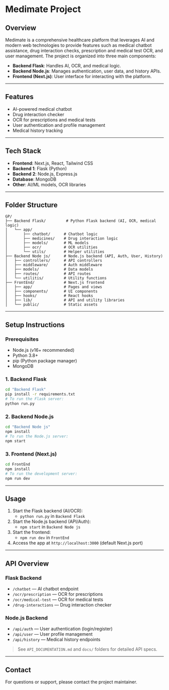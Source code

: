 # Medimate Project

## Overview
Medimate is a comprehensive healthcare platform that leverages AI and modern web technologies to provide features such as medical chatbot assistance, drug interaction checks, prescription and medical test OCR, and user management. The project is organized into three main components:
- **Backend Flask**: Handles AI, OCR, and medical logic.
- **Backend Node.js**: Manages authentication, user data, and history APIs.
- **Frontend (Next.js)**: User interface for interacting with the platform.

---

## Features
- AI-powered medical chatbot
- Drug interaction checker
- OCR for prescriptions and medical tests
- User authentication and profile management
- Medical history tracking

---

## Tech Stack
- **Frontend**: Next.js, React, Tailwind CSS
- **Backend 1**: Flask (Python)
- **Backend 2**: Node.js, Express.js
- **Database**: MongoDB
- **Other**: AI/ML models, OCR libraries

---

## Folder Structure
```
GP/
├── Backend Flask/         # Python Flask backend (AI, OCR, medical logic)
│   └── app/
│       ├── chatbot/      # Chatbot logic
│       ├── medicines/    # Drug interaction logic
│       ├── models/       # ML models
│       ├── ocr/          # OCR utilities
│       └── utils/        # Helper utilities
├── Backend Node js/      # Node.js backend (API, Auth, User, History)
│   ├── controllers/      # API controllers
│   ├── middleware/       # Auth middleware
│   ├── models/           # Data models
│   ├── routes/           # API routes
│   └── utilitis/         # Utility functions
├── FrontEnd/             # Next.js frontend
│   ├── app/              # Pages and views
│   ├── components/       # UI components
│   ├── hooks/            # React hooks
│   ├── lib/              # API and utility libraries
│   └── public/           # Static assets
```

---

## Setup Instructions

### Prerequisites
- Node.js (v16+ recommended)
- Python 3.8+
- pip (Python package manager)
- MongoDB

### 1. Backend Flask
```bash
cd "Backend Flask"
pip install -r requirements.txt
# To run the Flask server:
python run.py
```

### 2. Backend Node.js
```bash
cd "Backend Node js"
npm install
# To run the Node.js server:
npm start
```

### 3. Frontend (Next.js)
```bash
cd FrontEnd
npm install
# To run the development server:
npm run dev
```

---

## Usage
1. Start the Flask backend (AI/OCR):
   - `python run.py` in `Backend Flask`
2. Start the Node.js backend (API/Auth):
   - `npm start` in `Backend Node js`
3. Start the frontend:
   - `npm run dev` in `FrontEnd`
4. Access the app at `http://localhost:3000` (default Next.js port)

---

## API Overview

### Flask Backend
- `/chatbot` — AI chatbot endpoint
- `/ocr/prescription` — OCR for prescriptions
- `/ocr/medical-test` — OCR for medical tests
- `/drug-interactions` — Drug interaction checker

### Node.js Backend
- `/api/auth` — User authentication (login/register)
- `/api/user` — User profile management
- `/api/history` — Medical history endpoints

> See `API_DOCUMENTATION.md` and `docs/` folders for detailed API specs.

---

## Contact
For questions or support, please contact the project maintainer. 